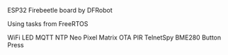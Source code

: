 ESP32 Firebeetle board by DFRobot

Using tasks from FreeRTOS 

WiFi
LED
MQTT
NTP
Neo Pixel Matrix
OTA
PIR
TelnetSpy
BME280
Button Press